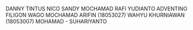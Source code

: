 DANNY TINTUS NICO SANDY
MOCHAMAD RAFI YUDIANTO
ADVENTINO FILIGON WAGO
MOCHAMAD ARIFIN (18053027)
WAHYU KHURNIAWAN (18053007)
MOHAMAD - SUHARIYANTO
